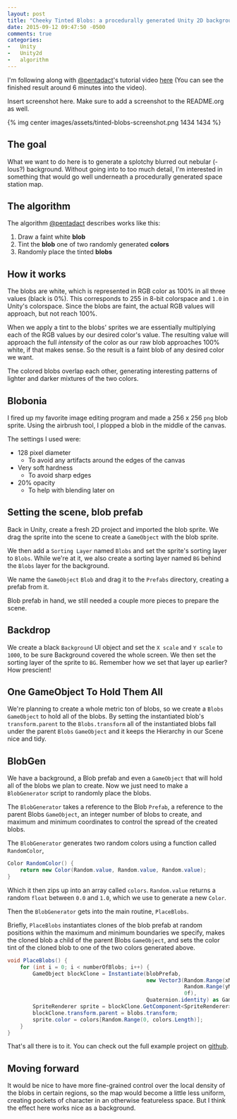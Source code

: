 ```yaml
---
layout: post
title: "Cheeky Tinted Blobs: a procedurally generated Unity 2D background"
date: 2015-09-12 09:47:50 -0500
comments: true
categories:
-   Unity
-   Unity2d
-   algorithm
---
```

I'm following along with [@pentadact](https://twitter.com/pentadact)'s tutorial video [here](https://youtu.be/I5qxIhdEx28?t%3D1m33s) (You can see the finished result around 6 minutes into the video).

Insert screenshot here.  Make sure to add a screenshot to the
README.org as well.

{% img center images/assets/tinted-blobs-screenshot.png 1434 1434 %}

<!--more-->

## The goal

What we want to do here is to generate a splotchy blurred out nebular (-lous?)  background.  Without going into to too much detail, I'm interested in something that would go well underneath a procedurally generated space station map.

## The algorithm

The algorithm [@pentadact](https://twitter.com/pentadact) describes works like this:

1.  Draw a faint white **blob**
2.  Tint the **blob** one of two randomly generated **colors**
3.  Randomly place the tinted **blobs**

## How it works

The blobs are white, which is represented in RGB color as 100% in all three values (black is 0%).  This corresponds to 255 in 8-bit colorspace and `1.0` in Unity's colorspace.  Since the blobs are faint, the actual RGB values will approach, but not reach 100%.

When we apply a tint to the blobs' sprites we are essentially multiplying each of the RGB values by our desired color's value.  The resulting value will approach the full *intensity* of the color as our raw blob approaches 100% white, if that makes sense.  So the result is a faint blob of any desired color we want.

The colored blobs overlap each other, generating interesting patterns of lighter and darker mixtures of the two colors.

## Blobonia

I fired up my favorite image editing program and made a 256 x 256 `png` blob sprite.  Using the airbrush tool, I plopped a blob in the middle of the canvas.

The settings I used were:

-   128 pixel diameter
    -   To avoid any artifacts around the edges of the canvas
-   Very soft hardness
    -   To avoid sharp edges
-   20% opacity
    -   To help with blending later on

## Setting the scene, blob prefab

Back in Unity, create a fresh 2D project and imported the blob sprite.  We drag the sprite into the scene to create a `GameObject` with the blob sprite.

We then add a `Sorting Layer` named `Blobs` and set the sprite's sorting layer to `Blobs`.  While we're at it, we also create a sorting layer named `BG` behind the `Blobs` layer for the background.

We name the `GameObject` `Blob` and drag it to the `Prefabs` directory, creating a prefab from it.

Blob prefab in hand, we still needed a couple more pieces to prepare the scene.

## Backdrop

We create a black `Background` UI object and set the `X scale` and `Y scale` to `1000`, to be sure Background covered the whole screen.  We then set the sorting layer of the sprite to `BG`.  Remember how we set that layer up earlier?  How prescient!

## One GameObject To Hold Them All

We're planning to create a whole metric ton of blobs, so we create a `Blobs` `GameObject` to hold all of the blobs.  By setting the instantiated blob's `transform.parent` to the `Blobs.transform` all of the instantiated blobs fall under the parent `Blobs` `GameObject` and it keeps the Hierarchy in our Scene nice and tidy.

## BlobGen

We have a background, a Blob prefab and even a `GameObject` that will hold all of the blobs we plan to create. Now we just need to make a `BlobGenerator` script to randomly place the blobs.

The `BlobGenerator` takes a reference to the Blob `Prefab`, a reference to the parent Blobs `GameObject`, an integer number of blobs to create, and maximum and minimum coordinates to control the spread of the created blobs.

The `BlobGenerator` generates two random colors using a function called `RandomColor`,

```csharp
Color RandomColor() {
    return new Color(Random.value, Random.value, Random.value);
}
```

Which it then zips up into an array called `colors`.  `Random.value` returns a random `float` between `0.0` and `1.0`, which we use to generate a new `Color`.

Then the `BlobGenerator` gets into the main routine, `PlaceBlobs`.

Briefly, `PlaceBlobs` instantiates clones of the blob prefab at random positions within the maximum and minimum boundaries we specify, makes the cloned blob a child of the parent Blobs `GameObject`, and sets the color tint of the cloned blob to one of the two colors generated above.

```csharp
void PlaceBlobs() {
    for (int i = 0; i < numberOfBlobs; i++) {
        GameObject blockClone = Instantiate(blobPrefab,
                                            new Vector3(Random.Range(xMin, xMax),
                                                        Random.Range(yMin, yMax),
                                                        0f),
                                            Quaternion.identity) as GameObject;
        SpriteRenderer sprite = blockClone.GetComponent<SpriteRenderer>();
        blockClone.transform.parent = blobs.transform;
        sprite.color = colors[Random.Range(0, colors.Length)];
    }
}
```
That's all there is to it.  You can check out the full example project on [github](https://github.com/zerosalife/tint-background).

## Moving forward

It would be nice to have more fine-grained control over the local density of the blobs in certain regions, so the map would become a little less uniform, creating pockets of character in an otherwise featureless space.  But I think the effect here works nice as a background.
